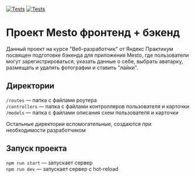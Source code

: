 [![Tests](https://github.com/Evgenia-N/express-mesto-gha/actions/workflows/tests-13-sprint.yml/badge.svg)](https://github.com/Evgenia-N/express-mesto-gha/actions/workflows/tests-13-sprint.yml) [![Tests](https://github.com/Evgenia-N/express-mesto-gha/actions/workflows/tests-14-sprint.yml/badge.svg)](https://github.com/Evgenia-N/express-mesto-gha/actions/workflows/tests-14-sprint.yml)
# Проект Mesto фронтенд + бэкенд

Данный проект на курсе "Веб-разработчик" от Яндекс Практикум посвящен подготовке бэкенда для приложения Mesto,
где пользователи могут зарегистрироваться, указать данные о себе, выбрать аватарку, 
размещать и удалять фотографии и ставить "лайки".


## Директории

`/routes` — папка с файлами роутера  
`/controllers` — папка с файлами контроллеров пользователя и карточки   
`/models` — папка с файлами описания схем пользователя и карточки  
  
Остальные директории вспомогательные, создаются при необходимости разработчиком

## Запуск проекта

`npm run start` — запускает сервер   
`npm run dev` — запускает сервер с hot-reload
